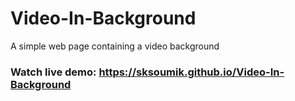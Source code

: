 # Video-In-Background
A simple web page containing a video background
### Watch live demo: https://sksoumik.github.io/Video-In-Background
